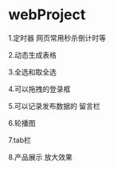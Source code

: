 # webProject

1.定时器    网页常用秒杀倒计时等

2.动态生成表格  

3.全选和取全选

4.可以拖拽的登录框

5.可以记录发布数据的 留言栏

6.轮播图

7.tab栏

8.产品展示 放大效果